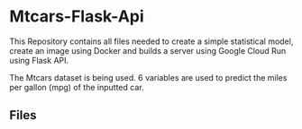 # Mtcars-Flask-Api
This Repository contains all files needed to create a simple statistical model, create an image using Docker and builds a server using Google Cloud Run using Flask API.

The Mtcars dataset is being used. 6 variables are used to predict the miles per gallon (mpg) of the inputted car. 

## Files
